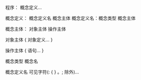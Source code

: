 
程序：
    概念定义...

概念定义：
    概念定义名 概念主体
    概念定义名：概念类型 概念主体

概念主体：
    对象主体
    操作主体

对象主体
    { 对象定义... }

操作主体
    { 语句... }

概念类型
    概念名

概念定义名
    可见字符(: { } 。; 除外)...

